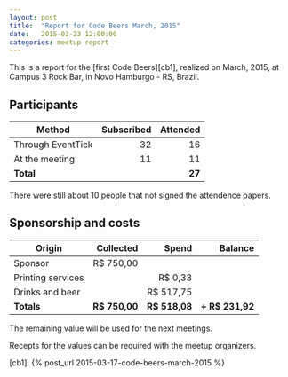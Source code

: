 ```yaml
---
layout: post
title:  "Report for Code Beers March, 2015"
date:   2015-03-23 12:00:00
categories: meetup report
---
```


This is a report for the [first Code Beers][cb1], realized on March, 2015,
at Campus 3 Rock Bar, in Novo Hamburgo - RS, Brazil.

## Participants

| Method            | Subscribed    | Attended      |
| --                | --:           | --:           |
| Through EventTick | 32            | 16            |
| At the meeting    | 11            | 11            |
| **Total**         |               | **27**        |

There were still about 10 people that not signed the attendence papers.

## Sponsorship and costs

| Origin            | Collected     | Spend         | Balance         |
| --                | --:           | --:           | --:             |
| Sponsor           | R$ 750,00     |               |                 |
| Printing services |               | R$ 0,33       |                 |
| Drinks and beer   |               | R$ 517,75     |                 |
| **Totals**        | **R$ 750,00** | **R$ 518,08** | **+ R$ 231,92** |

The remaining value will be used for the next meetings.

Recepts for the values can be required with the meetup organizers.

[cb1]: {% post_url 2015-03-17-code-beers-march-2015 %}
